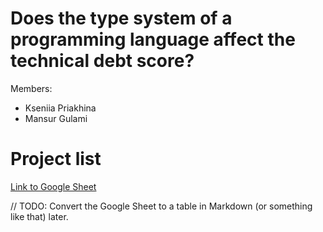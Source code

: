 # Does the type system of a programming language affect the technical debt score?

Members:
- Kseniia Priakhina
- Mansur Gulami

# Project list

[Link to Google Sheet](https://docs.google.com/spreadsheets/d/17mORQmFUJLL8uVBzlzpKbcx1utY9GrNeyHZ-ROhkyrU/edit?usp=sharing)

// TODO: Convert the Google Sheet to a table in Markdown (or something like that) later.
